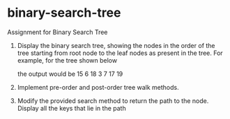 # binary-search-tree
Assignment for Binary Search Tree

1. Display the binary search tree, showing the nodes in the order of the tree starting from root node to the leaf nodes as present in the tree. For example, for the tree shown below

      the output would be 
      15 
      6 18 
      3 7 17 19

2. Implement pre-order and post-order tree walk methods. 
3. Modify the provided search method to return the path to the node. Display all the keys that lie in the path
